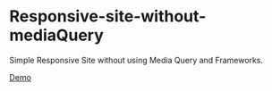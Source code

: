 # Responsive-site-without-mediaQuery

Simple Responsive Site without using Media Query and Frameworks.

[Demo](https://alidhuniya.github.io/Responsive-site-without-mediaQuery/)
